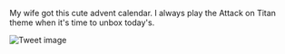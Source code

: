 My wife got this cute advent calendar. I always play the Attack on Titan theme when it's time to unbox today's.


![Tweet image](/assets/crosspoast/FGcolcSX0AE-WiZ.jpg)

